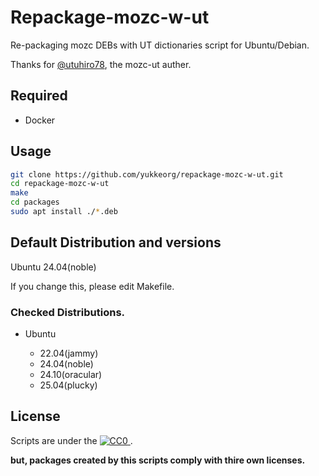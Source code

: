 # Repackage-mozc-w-ut

Re-packaging mozc DEBs with UT dictionaries script for Ubuntu/Debian.

Thanks for [@utuhiro78](https://github.com/utuhiro78), the mozc-ut auther.

## Required

* Docker

## Usage

``` sh
git clone https://github.com/yukkeorg/repackage-mozc-w-ut.git
cd repackage-mozc-w-ut
make
cd packages
sudo apt install ./*.deb
```

## Default Distribution and versions

Ubuntu 24.04(noble)

If you change this, please edit Makefile.

### Checked Distributions.

- Ubuntu

  - 22.04(jammy)
  - 24.04(noble)
  - 24.10(oracular)
  - 25.04(plucky)

## License

Scripts are under the
<a rel="license"
   href="http://creativecommons.org/publicdomain/zero/1.0/">
  <img src="http://i.creativecommons.org/p/zero/1.0/88x31.png" style="border-style: none;" alt="CC0" />
</a>.

**but, packages created by this scripts comply with thire own licenses.**
